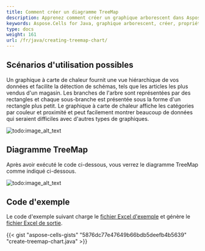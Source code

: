 ```yaml
---
title: Comment créer un diagramme TreeMap
description: Apprenez comment créer un graphique arborescent dans Aspose.Cells for Java. Notre guide vous aidera à comprendre les différentes propriétés et options de formatage disponibles pour les graphiques arborescents, y compris les couleurs, les libellés, et la représentation des données.
keywords: Aspose.Cells for Java, graphique arborescent, créer, propriétés, formatage, couleurs, libellés, représentation des données, graphique circulaire, hiérarchie des graphiques.
type: docs
weight: 161
url: /fr/java/creating-treemap-chart/
---
```


## **Scénarios d'utilisation possibles**
Un graphique à carte de chaleur fournit une vue hiérarchique de vos données et facilite la détection de schémas, tels que les articles les plus vendus d'un magasin. Les branches de l'arbre sont représentées par des rectangles et chaque sous-branche est présentée sous la forme d'un rectangle plus petit. Le graphique à carte de chaleur affiche les catégories par couleur et proximité et peut facilement montrer beaucoup de données qui seraient difficiles avec d'autres types de graphiques.

![todo:image_alt_text](sample.png)
## **Diagramme TreeMap**
Après avoir exécuté le code ci-dessous, vous verrez le diagramme TreeMap comme indiqué ci-dessous.

![todo:image_alt_text](result.png)
## **Code d'exemple**
Le code d'exemple suivant charge le [fichier Excel d'exemple](treemap.xlsx) et génère le [fichier Excel de sortie](out.xlsx).

{{< gist "aspose-cells-gists" "5876dc77e47649b66bdb5deefb4b5639" "create-treemap-chart.java" >}}
